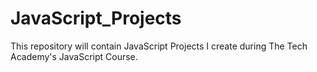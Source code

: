 # JavaScript_Projects
 This repository will contain JavaScript Projects I create during The Tech Academy's JavaScript Course.
